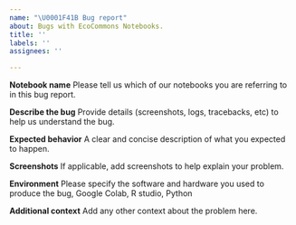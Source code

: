 ```yaml
---
name: "\U0001F41B Bug report"
about: Bugs with EcoCommons Notebooks.
title: ''
labels: ''
assignees: ''

---
```


**Notebook name**
Please tell us which of our notebooks you are referring to in this bug report.

**Describe the bug**
Provide details (screenshots, logs, tracebacks, etc) to help us understand the bug.

**Expected behavior**
A clear and concise description of what you expected to happen.

**Screenshots**
If applicable, add screenshots to help explain your problem.

**Environment**
 Please specify the software and hardware you used to produce the bug, Google Colab, R studio, Python


**Additional context**
Add any other context about the problem here.
